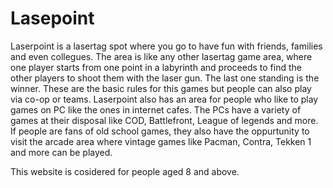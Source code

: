 # Lasepoint
Laserpoint is a lasertag spot where you go to have fun with friends, families and even collegues. The area is like any other lasertag game area,
where one player starts from one point in a labyrinth and proceeds to find the other players to shoot them with the laser gun. The last one standing
is the winner. These are the basic rules for this games but people can also play via co-op or teams.
Laserpoint also has an area for people who like to play games on PC like the ones in internet cafes. The PCs have a variety of games at their disposal like
COD, Battlefront, League of legends and more. If people are fans of old school games, they also have the oppurtunity to visit the arcade area where vintage 
games like Pacman, Contra, Tekken 1 and more can be played.

This website is cosidered for people aged 8 and above.
